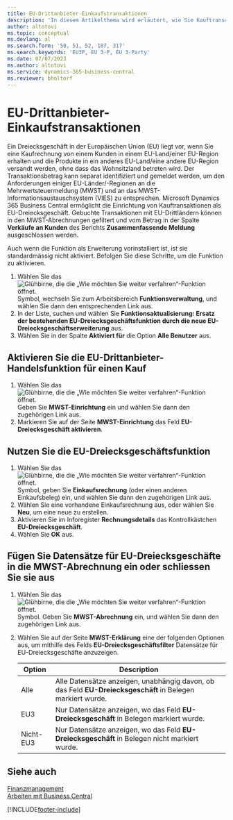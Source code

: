 ```yaml
---
title: EU-Drittanbieter-Einkaufstransaktionen
description: 'In diesem Artikelthema wird erläutert, wie Sie Kauftransaktionen mit Dritten in der Europäischen Union (EU) einrichten und verwenden.'
author: altotovi
ms.topic: conceptual
ms.devlang: al
ms.search.form: '50, 51, 52, 187, 317'
ms.search.keywords: 'EU3P, EU 3-P, EU 3-Party'
ms.date: 07/07/2023
ms.author: altotovi
ms.service: dynamics-365-business-central
ms.reviewer: bholtorf
---
```


# <a name="eu-third-party-purchase-transactions"></a>EU-Drittanbieter-Einkaufstransaktionen

Ein Dreiecksgeschäft in der Europäischen Union (EU) liegt vor, wenn Sie eine Kaufrechnung von einem Kunden in einem EU-Land/einer EU-Region erhalten und die Produkte in ein anderes EU-Land/eine andere EU-Region versandt werden, ohne dass das Wohnsitzland betreten wird. Der Transaktionsbetrag kann separat identifiziert und gemeldet werden, um den Anforderungen einiger EU-Länder/-Regionen an die Mehrwertsteuermeldung (MWST) und an das MWST-Informationsaustauschsystem (VIES) zu entsprechen. Microsoft Dynamics 365 Business Central ermöglicht die Einrichtung von Kauftransaktionen als EU-Dreiecksgeschäft. Gebuchte Transaktionen mit EU-Drittländern können in den MWST-Abrechnungen gefiltert und vom Betrag in der Spalte **Verkäufe an Kunden** des Berichts **Zusammenfassende Meldung** ausgeschlossen werden.

Auch wenn die Funktion als Erweiterung vorinstalliert ist, ist sie standardmässig nicht aktiviert. Befolgen Sie diese Schritte, um die Funktion zu aktivieren.

1. Wählen Sie das ![Glühbirne, die die „Wie möchten Sie weiter verfahren“-Funktion öffnet.](media/ui-search/search_small.png "Wie möchten Sie weiter verfahren?") Symbol, wechseln Sie zum Arbeitsbereich **Funktionsverwaltung**, und wählen Sie dann den entsprechenden Link aus.
2. In der Liste, suchen und wählen Sie **Funktionsaktualisierung: Ersatz der bestehenden EU-Dreiecksgeschäftsfunktion durch die neue EU-Dreiecksgeschäftserweiterung** aus.
3. Wählen Sie in der Spalte **Aktiviert für** die Option **Alle Benutzer** aus.

## <a name="enable-eu-third-party-trade-functionality-for-a-purchase"></a>Aktivieren Sie die EU-Drittanbieter-Handelsfunktion für einen Kauf

1. Wählen Sie das ![Glühbirne, die die „Wie möchten Sie weiter verfahren“-Funktion öffnet.](media/ui-search/search_small.png "Wie möchten Sie weiter verfahren?") Geben Sie **MWST-Einrichtung** ein und wählen Sie dann den zugehörigen Link aus.
2. Markieren Sie auf der Seite **MWST-Einrichtung** das Feld **EU-Dreiecksgeschäft aktivieren**.

## <a name="use-eu-third-party-trade-functionality"></a>Nutzen Sie die EU-Dreiecksgeschäftsfunktion

1. Wählen Sie das ![Glühbirne, die die „Wie möchten Sie weiter verfahren“-Funktion öffnet.](media/ui-search/search_small.png "Tell Me-Funktion") Symbol, geben Sie **Einkaufsrechnung** (oder einen anderen Einkaufsbeleg) ein, und wählen Sie dann den zugehörigen Link aus.
2. Wählen Sie eine vorhandene Einkaufsrechnung aus, oder wählen Sie **Neu**, um eine neue zu erstellen.
3. Aktivieren Sie im Inforegister **Rechnungsdetails** das Kontrollkästchen **EU-Dreiecksgeschäft**.
4. Wählen Sie **OK** aus.

## <a name="include-or-exclude-eu-third-party-trade-records-on-the-vat-statement"></a>Fügen Sie Datensätze für EU-Dreiecksgeschäfte in die MWST-Abrechnung ein oder schliessen Sie sie aus

1. Wählen Sie das ![Glühbirne, die die „Wie möchten Sie weiter verfahren“-Funktion öffnet.](media/ui-search/search_small.png "Tell Me-Funktion") Symbol. Geben Sie **MWST-Abrechnung** ein, und wählen Sie dann den zugehörigen Link aus.
2. Wählen Sie auf der Seite **MWST-Erklärung** eine der folgenden Optionen aus, um mithilfe des Felds **EU-Dreiecksgeschäftsfilter** Datensätze für EU-Dreiecksgeschäfte anzuzeigen.

    | Option | Description |
    |--------|-------------|
    | Alle | Alle Datensätze anzeigen, unabhängig davon, ob das Feld **EU-Dreiecksgeschäft** in Belegen markiert wurde. |
    | EU3 | Nur Datensätze anzeigen, wo das Feld **EU-Dreiecksgeschäft** in Belegen markiert wurde. |
    | Nicht-EU3 | Nur Datensätze anzeigen, wo das Feld **EU-Dreiecksgeschäft** in Belegen nicht markiert wurde. |


## <a name="see-also"></a>Siehe auch
[Finanzmanagement](finance.md)  
[Arbeiten mit Business Central](ui-work-product.md)

[!INCLUDE[footer-include](includes/footer-banner.md)]
